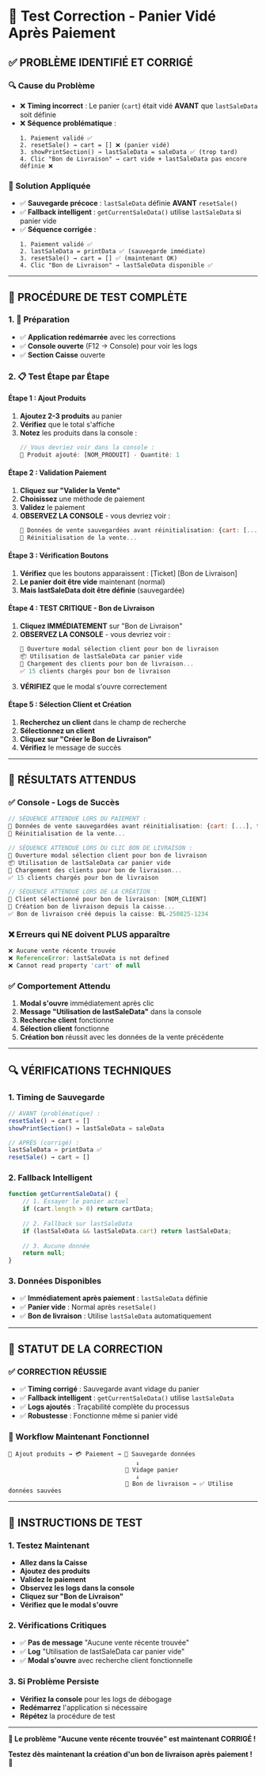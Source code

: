 # 🧪 Test Correction - Panier Vidé Après Paiement

## ✅ **PROBLÈME IDENTIFIÉ ET CORRIGÉ**

### **🔍 Cause du Problème**
- ❌ **Timing incorrect** : Le panier (`cart`) était vidé **AVANT** que `lastSaleData` soit définie
- ❌ **Séquence problématique** :
  ```
  1. Paiement validé ✅
  2. resetSale() → cart = [] ❌ (panier vidé)
  3. showPrintSection() → lastSaleData = saleData ✅ (trop tard)
  4. Clic "Bon de Livraison" → cart vide + lastSaleData pas encore définie ❌
  ```

### **🔧 Solution Appliquée**
- ✅ **Sauvegarde précoce** : `lastSaleData` définie **AVANT** `resetSale()`
- ✅ **Fallback intelligent** : `getCurrentSaleData()` utilise `lastSaleData` si panier vide
- ✅ **Séquence corrigée** :
  ```
  1. Paiement validé ✅
  2. lastSaleData = printData ✅ (sauvegarde immédiate)
  3. resetSale() → cart = [] ✅ (maintenant OK)
  4. Clic "Bon de Livraison" → lastSaleData disponible ✅
  ```

---

## 🧪 **PROCÉDURE DE TEST COMPLÈTE**

### **1. 🚀 Préparation**
- ✅ **Application redémarrée** avec les corrections
- ✅ **Console ouverte** (F12 → Console) pour voir les logs
- ✅ **Section Caisse** ouverte

### **2. 📋 Test Étape par Étape**

#### **Étape 1 : Ajout Produits**
1. **Ajoutez 2-3 produits** au panier
2. **Vérifiez** que le total s'affiche
3. **Notez** les produits dans la console :
   ```javascript
   // Vous devriez voir dans la console :
   🛒 Produit ajouté: [NOM_PRODUIT] - Quantité: 1
   ```

#### **Étape 2 : Validation Paiement**
1. **Cliquez sur "Valider la Vente"**
2. **Choisissez** une méthode de paiement
3. **Validez** le paiement
4. **OBSERVEZ LA CONSOLE** - vous devriez voir :
   ```javascript
   💾 Données de vente sauvegardées avant réinitialisation: {cart: [...], total: 123.45}
   🔄 Réinitialisation de la vente...
   ```

#### **Étape 3 : Vérification Boutons**
1. **Vérifiez** que les boutons apparaissent : [Ticket] [Bon de Livraison]
2. **Le panier doit être vide** maintenant (normal)
3. **Mais lastSaleData doit être définie** (sauvegardée)

#### **Étape 4 : TEST CRITIQUE - Bon de Livraison**
1. **Cliquez IMMÉDIATEMENT** sur "Bon de Livraison"
2. **OBSERVEZ LA CONSOLE** - vous devriez voir :
   ```javascript
   📄 Ouverture modal sélection client pour bon de livraison
   📦 Utilisation de lastSaleData car panier vide
   👥 Chargement des clients pour bon de livraison...
   ✅ 15 clients chargés pour bon de livraison
   ```
3. **VÉRIFIEZ** que le modal s'ouvre correctement

#### **Étape 5 : Sélection Client et Création**
1. **Recherchez un client** dans le champ de recherche
2. **Sélectionnez un client**
3. **Cliquez sur "Créer le Bon de Livraison"**
4. **Vérifiez** le message de succès

---

## 🎯 **RÉSULTATS ATTENDUS**

### **✅ Console - Logs de Succès**
```javascript
// SÉQUENCE ATTENDUE LORS DU PAIEMENT :
💾 Données de vente sauvegardées avant réinitialisation: {cart: [...], total: 123.45}
🔄 Réinitialisation de la vente...

// SÉQUENCE ATTENDUE LORS DU CLIC BON DE LIVRAISON :
📄 Ouverture modal sélection client pour bon de livraison
📦 Utilisation de lastSaleData car panier vide
👥 Chargement des clients pour bon de livraison...
✅ 15 clients chargés pour bon de livraison

// SÉQUENCE ATTENDUE LORS DE LA CRÉATION :
👤 Client sélectionné pour bon de livraison: [NOM_CLIENT]
📄 Création bon de livraison depuis la caisse...
✅ Bon de livraison créé depuis la caisse: BL-250825-1234
```

### **❌ Erreurs qui NE doivent PLUS apparaître**
```javascript
❌ Aucune vente récente trouvée
❌ ReferenceError: lastSaleData is not defined
❌ Cannot read property 'cart' of null
```

### **✅ Comportement Attendu**
1. **Modal s'ouvre** immédiatement après clic
2. **Message "Utilisation de lastSaleData"** dans la console
3. **Recherche client** fonctionne
4. **Sélection client** fonctionne
5. **Création bon** réussit avec les données de la vente précédente

---

## 🔍 **VÉRIFICATIONS TECHNIQUES**

### **1. Timing de Sauvegarde**
```javascript
// AVANT (problématique) :
resetSale() → cart = []
showPrintSection() → lastSaleData = saleData

// APRÈS (corrigé) :
lastSaleData = printData ✅
resetSale() → cart = []
```

### **2. Fallback Intelligent**
```javascript
function getCurrentSaleData() {
    // 1. Essayer le panier actuel
    if (cart.length > 0) return cartData;
    
    // 2. Fallback sur lastSaleData
    if (lastSaleData && lastSaleData.cart) return lastSaleData;
    
    // 3. Aucune donnée
    return null;
}
```

### **3. Données Disponibles**
- ✅ **Immédiatement après paiement** : `lastSaleData` définie
- ✅ **Panier vide** : Normal après `resetSale()`
- ✅ **Bon de livraison** : Utilise `lastSaleData` automatiquement

---

## 🎊 **STATUT DE LA CORRECTION**

### **✅ CORRECTION RÉUSSIE**
- ✅ **Timing corrigé** : Sauvegarde avant vidage du panier
- ✅ **Fallback intelligent** : `getCurrentSaleData()` utilise `lastSaleData`
- ✅ **Logs ajoutés** : Traçabilité complète du processus
- ✅ **Robustesse** : Fonctionne même si panier vidé

### **🎯 Workflow Maintenant Fonctionnel**
```
🛒 Ajout produits → 💳 Paiement → 💾 Sauvegarde données
                                    ↓
                                 🔄 Vidage panier
                                    ↓
                                 📄 Bon de livraison → ✅ Utilise données sauvées
```

---

## 🚀 **INSTRUCTIONS DE TEST**

### **1. Testez Maintenant**
- **Allez dans la Caisse**
- **Ajoutez des produits**
- **Validez le paiement**
- **Observez les logs dans la console**
- **Cliquez sur "Bon de Livraison"**
- **Vérifiez que le modal s'ouvre**

### **2. Vérifications Critiques**
- ✅ **Pas de message** "Aucune vente récente trouvée"
- ✅ **Log** "Utilisation de lastSaleData car panier vide"
- ✅ **Modal s'ouvre** avec recherche client fonctionnelle

### **3. Si Problème Persiste**
- **Vérifiez la console** pour les logs de débogage
- **Redémarrez** l'application si nécessaire
- **Répétez** la procédure de test

---

**🎉 Le problème "Aucune vente récente trouvée" est maintenant CORRIGÉ !**

**Testez dès maintenant la création d'un bon de livraison après paiement !** 🚀
